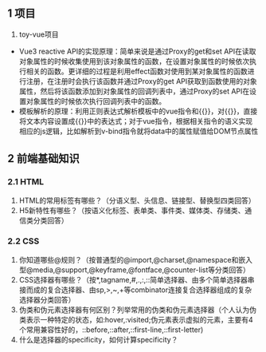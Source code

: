 ## 1 项目
1. toy-vue项目
- Vue3 reactive API的实现原理：简单来说是通过Proxy的get和set API在读取对象属性的时候收集使用到该对象属性的函数，在设置对象属性的时候依次执行相关的函数。更详细的过程是利用effect函数对使用到某对象属性的函数进行注册，在注册时会执行该函数并通过Proxy的get API获取到函数使用的对象属性，然后将该函数添加到对象属性的回调列表中，通过Proxy的set API在设置对象属性的时候依次执行回调列表中的函数。
- 模板解析的原理：利用正则表达式解析模板中的vue指令和{{}}，对{{}}，直接将文本内容设置成{{}}中的表达式；对于vue指令，根据相关指令的语义实现相应的js逻辑，比如解析到v-bind指令就将data中的属性赋值给DOM节点属性


## 2 前端基础知识
### 2.1 HTML
1. HTML的常用标签有哪些？（分语义型、头信息、链接型、替换型四类回答）
2. H5新特性有哪些？（按语义化标签、表单类、事件类、媒体类、存储类、通信类分类回答）

### 2.2 CSS
1. 你知道哪些@规则？（按普通型的@import,@charset,@namespace和嵌入型@media,@support,@keyframe,@fontface,@counter-list等分类回答）
2. CSS选择器有哪些？（按*,tagname,#,.,:,::简单选择器、由多个简单选择器串接而成的复合选择器、由sp,>,~,+等combinator连接复合选择器组成的复杂选择器分类回答）
3. 伪类和伪元素选择器有何区别？列举常用的伪类和伪元素选择器（个人认为伪类表示一种特定的状态，如:hover,:visited;伪元素表示虚拟的元素，主要有4个常用兼容性好的，::before,::after,::first-line,::first-letter)
4. 什么是选择器的specificity，如何计算specificity？